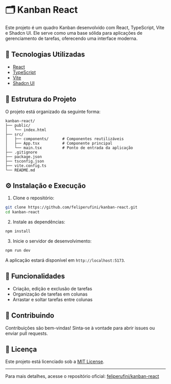 # 🗂️ Kanban React

Este projeto é um quadro Kanban desenvolvido com React, TypeScript, Vite e Shadcn UI. Ele serve como uma base sólida para aplicações de gerenciamento de tarefas, oferecendo uma interface moderna.

## 🚀 Tecnologias Utilizadas

- [React](https://reactjs.org/)
- [TypeScript](https://www.typescriptlang.org/)
- [Vite](https://vitejs.dev/)
- [Shadcn UI](https://ui.shadcn.com/)

## 📁 Estrutura do Projeto

O projeto está organizado da seguinte forma:

```
kanban-react/
├── public/
│   └── index.html
├── src/
│   ├── components/      # Componentes reutilizáveis
│   ├── App.tsx          # Componente principal
│   └── main.tsx         # Ponto de entrada da aplicação
├── .gitignore
├── package.json
├── tsconfig.json
├── vite.config.ts
└── README.md
```

## ⚙️ Instalação e Execução

1. Clone o repositório:

```bash
git clone https://github.com/feliperufini/kanban-react.git
cd kanban-react
```

2. Instale as dependências:

```bash
npm install
```

3. Inicie o servidor de desenvolvimento:

```bash
npm run dev
```

A aplicação estará disponível em `http://localhost:5173`.

## 🧩 Funcionalidades

- Criação, edição e exclusão de tarefas
- Organização de tarefas em colunas
- Arrastar e soltar tarefas entre colunas

## 📌 Contribuindo

Contribuições são bem-vindas! Sinta-se à vontade para abrir issues ou enviar pull requests.

## 📄 Licença

Este projeto está licenciado sob a [MIT License](LICENSE).

---

Para mais detalhes, acesse o repositório oficial: [feliperufini/kanban-react](https://github.com/feliperufini/kanban-react)
